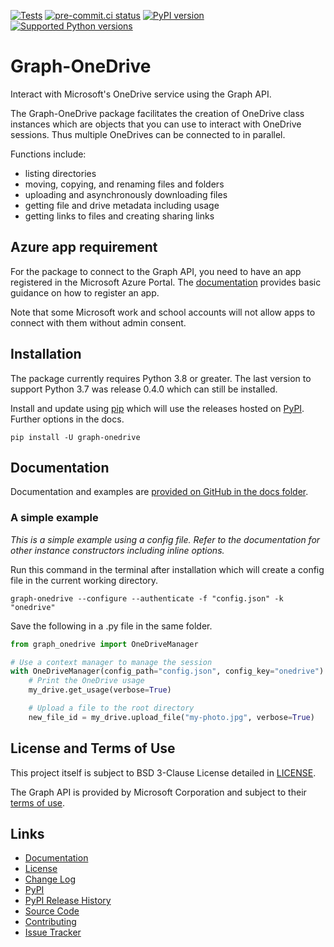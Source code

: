 [![Tests](https://github.com/dariobauer/graph-onedrive/actions/workflows/tests.yml/badge.svg)](https://github.com/dariobauer/graph-onedrive/actions/workflows/tests.yml) [![pre-commit.ci status](https://results.pre-commit.ci/badge/github/dariobauer/graph-onedrive/main.svg)](https://results.pre-commit.ci/latest/github/dariobauer/graph-onedrive/main) [![PyPI version](https://img.shields.io/pypi/v/graph-onedrive)][pypi] [![Supported Python versions](https://img.shields.io/pypi/pyversions/graph-onedrive)][pypi]

# Graph-OneDrive

Interact with Microsoft's OneDrive service using the Graph API.

The Graph-OneDrive package facilitates the creation of OneDrive class instances which are objects that you can use to interact with OneDrive sessions. Thus multiple OneDrives can be connected to in parallel.

Functions include:

* listing directories
* moving, copying, and renaming files and folders
* uploading and asynchronously downloading files
* getting file and drive metadata including usage
* getting links to files and creating sharing links

## Azure app requirement

For the package to connect to the Graph API, you need to have an app registered in the Microsoft Azure Portal. The [documentation][docs] provides basic guidance on how to register an app.

Note that some Microsoft work and school accounts will not allow apps to connect with them without admin consent.

## Installation

The package currently requires Python 3.8 or greater.
The last version to support Python 3.7 was release 0.4.0 which can still be installed.

Install and update using [pip](https://pip.pypa.io/en/stable/getting-started/) which will use the releases hosted on [PyPI][pypi]. Further options in the docs.

```console
pip install -U graph-onedrive
```

## Documentation

Documentation and examples are [provided on GitHub in the docs folder][docs].

### A simple example

*This is a simple example using a config file. Refer to the documentation for other instance constructors including inline options.*

Run this command in the terminal after installation which will create a config file in the current working directory.

```console
graph-onedrive --configure --authenticate -f "config.json" -k "onedrive"
```

Save the following in a .py file in the same folder.

```python
from graph_onedrive import OneDriveManager

# Use a context manager to manage the session
with OneDriveManager(config_path="config.json", config_key="onedrive") as my_drive:
    # Print the OneDrive usage
    my_drive.get_usage(verbose=True)

    # Upload a file to the root directory
    new_file_id = my_drive.upload_file("my-photo.jpg", verbose=True)
```

## License and Terms of Use

This project itself is subject to BSD 3-Clause License detailed in [LICENSE][license].

The Graph API is provided by Microsoft Corporation and subject to their [terms of use](https://docs.microsoft.com/en-us/legal/microsoft-apis/terms-of-use).

## Links

* [Documentation][docs]
* [License][license]
* [Change Log](https://github.com/dariobauer/graph-onedrive/blob/main/CHANGES.md)
* [PyPI][pypi]
* [PyPI Release History][releases]
* [Source Code](https://github.com/dariobauer/graph-onedrive/)
* [Contributing](https://github.com/dariobauer/graph-onedrive/blob/main/CONTRIBUTING.md)
* [Issue Tracker](https://github.com/dariobauer/graph-onedrive/issues)

[docs]: <https://github.com/dariobauer/graph-onedrive/blob/main/docs/> "Graph-OneDrive Documentation"
[license]: <https://github.com/dariobauer/graph-onedrive/blob/main/LICENSE> "Graph-OneDrive License"
[releases]: <https://pypi.org/project/graph-onedrive/#history> "History of Graph-OneDrive releases on PyPI"
[pypi]:  <https://pypi.org/project/graph-onedrive/> "Graph-OneDrive on PyPI"
